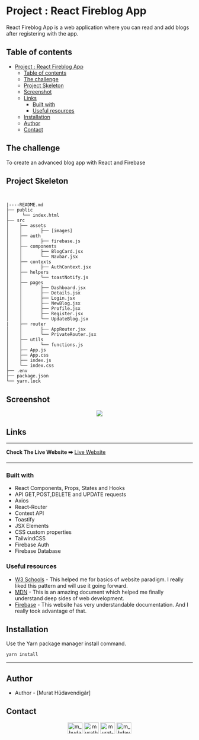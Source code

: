 # Project : React Fireblog App

React Fireblog App is a web application where you can read and add blogs after registering with the app.

## Table of contents

- [Project : React Fireblog App](#project--react-fireblog-app)
  - [Table of contents](#table-of-contents)
  - [The challenge](#the-challenge)
  - [Project Skeleton](#project-skeleton)
  - [Screenshot](#screenshot)
  - [Links](#links)
    - [Built with](#built-with)
    - [Useful resources](#useful-resources)
  - [Installation](#installation)
  - [Author](#author)
  - [Contact](#contact)

## The challenge

To create an advanced blog app with React and Firebase

## Project Skeleton

```


|----README.md
├── public
│     └── index.html
├── src
│    ├── assets
│    │       ├── [images]
│    ├── auth
│    │       ├── firebase.js
│    ├── components
│    │       ├── BlogCard.jsx
│    │       └── Navbar.jsx
│    ├── contexts
│    │       ├── AuthContext.jsx
│    ├── helpers
│    │       └── toastNotify.js
│    ├── pages
│    │       ├── Dashboard.jsx
│    │       ├── Details.jsx
│    │       ├── Login.jsx
│    │       ├── NewBlog.jsx
│    │       ├── Profile.jsx
│    │       ├── Register.jsx
│    │       └── UpdateBlog.jsx
|    ├── router
│    │       ├── AppRouter.jsx
│    │       └── PrivateRouter.jsx
│    ├── utils
│    │       └── functions.js
│    ├── App.js
│    ├── App.css
│    ├── index.js
│    └── index.css
├── .env
├── package.json
└── yarn.lock
```

## Screenshot

<p align="center">
<a href="https://murathudavendigar.github.io/fireblog-app-react/"><img src="https://media.licdn.com/dms/image/C4D22AQG1TNPkPVWNhw/feedshare-shrink_800/0/1669823576628?e=1675900800&v=beta&t=qOZOR9xYe5f-jmLrAvtEtWxQI-oK4mVcK2I0kmW_2w0"></a>
</p>

## Links

<hr>
<b>Check The Live Website ➡️</b> <a href="https://murathudavendigar.github.io/fireblog-app-react/">Live Website</a>
<hr>

### Built with

- React Components, Props, States and Hooks
- API GET,POST,DELETE and UPDATE requests
- Axios
- React-Router
- Context API
- Toastify
- JSX Elements
- CSS custom properties
- TailwindCSS
- Firebase Auth
- Firebase Database

### Useful resources

- [W3 Schools](https://www.w3schools.com/) - This helped me for basics of website paradigm. I really liked this pattern and will use it going forward.
- [MDN](https://developer.mozilla.org/en-US/) - This is an amazing document which helped me finally understand deep sides of web development.
- [Firebase](https://firebase.google.com/) - This website has very understandable documentation. And I really took advantage of that.

## Installation

Use the Yarn package manager install command.

```bash
yarn install
```

---

## Author

- Author - [Murat Hüdavendigâr]

## Contact

<p align="center">
<a href="https://codepen.io/m_hudavendigar" target="blank"><img align="center" src="https://raw.githubusercontent.com/rahuldkjain/github-profile-readme-generator/master/src/images/icons/Social/codepen.svg" alt="m_hudavendigar" height="30" width="40" /></a>
<a href="https://twitter.com/murathoncu" target="blank"><img align="center" src="https://raw.githubusercontent.com/rahuldkjain/github-profile-readme-generator/master/src/images/icons/Social/twitter.svg" alt="murathoncu" height="30" width="40" /></a>
<a href="https://www.linkedin.com/in/murathudavendigaroncu/" target="blank"><img align="center" src="https://raw.githubusercontent.com/rahuldkjain/github-profile-readme-generator/master/src/images/icons/Social/linked-in-alt.svg" alt="murat-hüdavendigâr-öncü-232749246" height="30" width="40" /></a>
<a href="https://instagram.com/m_hdavendigr" target="blank"><img align="center" src="https://raw.githubusercontent.com/rahuldkjain/github-profile-readme-generator/master/src/images/icons/Social/instagram.svg" alt="m_hdavendigr" height="30" width="40" /></a>
</p>
